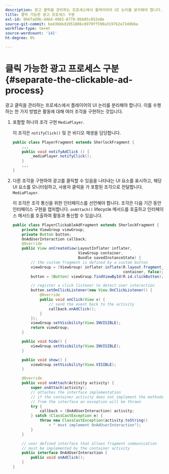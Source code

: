```yaml
---
description: 광고 클릭을 관리하는 프로세스에서 플레이어의 UI 논리를 분리해야 합니다. 이를 수행하는 한 가지 방법은 활동에 대해 여러 조각을 구현하는 것입니다.
title: 클릭 가능한 광고 프로세스 구분
exl-id: 9b6fad9b-d46d-4965-8770-0bb85c052e0e
source-git-commit: be43bbbd1051886c8979ff590a3197b2a7249b6a
workflow-type: tm+mt
source-wordcount: '141'
ht-degree: 0%

---
```


# 클릭 가능한 광고 프로세스 구분 {#separate-the-clickable-ad-process}

광고 클릭을 관리하는 프로세스에서 플레이어의 UI 논리를 분리해야 합니다. 이를 수행하는 한 가지 방법은 활동에 대해 여러 조각을 구현하는 것입니다.

1. 포함할 하나의 조각 구현 `MediaPlayer`.

   이 조각은 `notifyClick()` 및 은 비디오 재생을 담당합니다.

   ```java
   public class PlayerFragment extends SherlockFragment { 
       ... 
       public void notifyAdClick () { 
           _mediaPlayer.notifyClick(); 
       } 
       ... 
   } 
   ```

1. 다른 조각을 구현하여 광고를 클릭할 수 있음을 나타내는 UI 요소를 표시하고, 해당 UI 요소를 모니터링하고, 사용자 클릭을 가 포함된 조각으로 전달합니다. `MediaPlayer`.

   이 조각은 조각 통신을 위한 인터페이스를 선언해야 합니다. 조각은 다음 기간 동안 인터페이스 구현을 캡처합니다. `onAttach()` lifecycle 메서드를 호출하고 인터페이스 메서드를 호출하여 활동과 통신할 수 있습니다.

   ```java
   public class PlayerClickableAdFragment extends SherlockFragment { 
       private ViewGroup viewGroup; 
       private Button button; 
       OnAdUserInteraction callback; 
       @Override 
       public View onCreateView(LayoutInflater inflater,  
                                ViewGroup container,  
                                Bundle savedInstanceState) { 
           // the custom fragment is defined by a custom button 
           viewGroup = (ViewGroup) inflater.inflate(R.layout.fragment_player_clickable_ad,  
                                                    container, false); 
           button = (Button) viewGroup.findViewById(R.id.clickButton); 
   
           // register a click listener to detect user interaction 
           button.setOnClickListener(new View.OnClickListener() { 
               @Override 
               public void onClick(View v) { 
                   // send the event back to the activity 
                   callback.onAdClick(); 
               } 
           }); 
           viewGroup.setVisibility(View.INVISIBLE); 
           return viewGroup; 
       } 
   
       public void hide() { 
           viewGroup.setVisibility(View.INVISIBLE); 
       } 
   
       public void show() { 
           viewGroup.setVisibility(View.VISIBLE);     
       } 
   
       @Override 
       public void onAttach(Activity activity) { 
           super.onAttach(activity); 
           // attaches the interface implementation 
           // if the container activity does not implement the methods  
           // from the interface an exception will be thrown 
           try { 
               callback = (OnAdUserInteraction) activity; 
           } catch (ClassCastException e) { 
               throw new ClassCastException(activity.toString() 
                   + " must implement OnAdUserInteraction"); 
           }     
       } 
   
       // user defined interface that allows fragment communication 
       // must be implemented by the container activity 
       public interface OnAdUserInteraction { 
           public void onAdClick(); 
       } 
   } 
   ```
